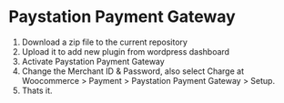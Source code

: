 # Paystation Payment Gateway
1. Download a zip file to the current repository
2. Upload it to add new plugin from wordpress dashboard
3. Activate Paystation Payment Gateway
4. Change the Merchant ID & Password, also select Charge at Woocommerce > Payment > Paystation Payment Gateway > Setup.
5. Thats it.
